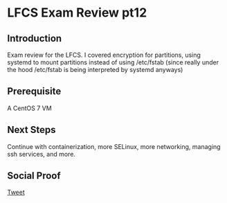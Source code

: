 
# LFCS Exam Review pt12

## Introduction

Exam review for the LFCS. I covered encryption for partitions, using systemd to mount partitions instead of using /etc/fstab (since really under the hood /etc/fstab is being interpreted by systemd anyways)

## Prerequisite

A CentOS 7 VM

## Next Steps

Continue with containerization, more SELinux, more networking, managing ssh services, and more.

## Social Proof

[Tweet]()
